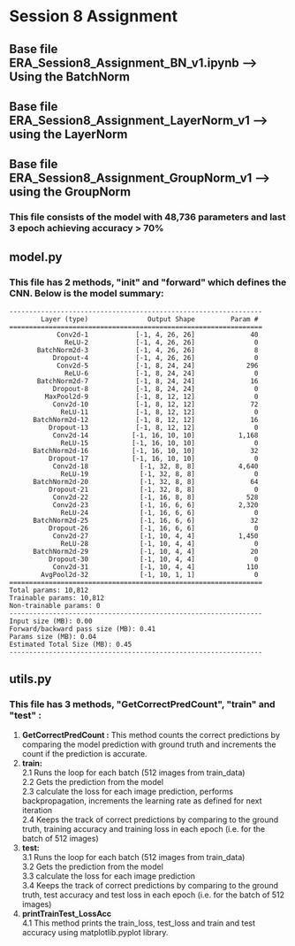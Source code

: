# Session 8 Assignment
## Base file ERA_Session8_Assignment_BN_v1.ipynb --> Using the BatchNorm
## Base file ERA_Session8_Assignment_LayerNorm_v1 --> using the LayerNorm
## Base file ERA_Session8_Assignment_GroupNorm_v1 --> using the GroupNorm
### This file consists of the model with 48,736 parameters and last 3 epoch achieving accuracy > 70%

## model.py
### This file has 2 methods, "__init__" and "forward" which defines the CNN. Below is the model summary:  
 
```
----------------------------------------------------------------
        Layer (type)               Output Shape         Param #
================================================================
            Conv2d-1            [-1, 4, 26, 26]              40
              ReLU-2            [-1, 4, 26, 26]               0
       BatchNorm2d-3            [-1, 4, 26, 26]               8
           Dropout-4            [-1, 4, 26, 26]               0
            Conv2d-5            [-1, 8, 24, 24]             296
              ReLU-6            [-1, 8, 24, 24]               0
       BatchNorm2d-7            [-1, 8, 24, 24]              16
           Dropout-8            [-1, 8, 24, 24]               0
         MaxPool2d-9            [-1, 8, 12, 12]               0
           Conv2d-10            [-1, 8, 12, 12]              72
             ReLU-11            [-1, 8, 12, 12]               0
      BatchNorm2d-12            [-1, 8, 12, 12]              16
          Dropout-13            [-1, 8, 12, 12]               0
           Conv2d-14           [-1, 16, 10, 10]           1,168
             ReLU-15           [-1, 16, 10, 10]               0
      BatchNorm2d-16           [-1, 16, 10, 10]              32
          Dropout-17           [-1, 16, 10, 10]               0
           Conv2d-18             [-1, 32, 8, 8]           4,640
             ReLU-19             [-1, 32, 8, 8]               0
      BatchNorm2d-20             [-1, 32, 8, 8]              64
          Dropout-21             [-1, 32, 8, 8]               0
           Conv2d-22             [-1, 16, 8, 8]             528
           Conv2d-23             [-1, 16, 6, 6]           2,320
             ReLU-24             [-1, 16, 6, 6]               0
      BatchNorm2d-25             [-1, 16, 6, 6]              32
          Dropout-26             [-1, 16, 6, 6]               0
           Conv2d-27             [-1, 10, 4, 4]           1,450
             ReLU-28             [-1, 10, 4, 4]               0
      BatchNorm2d-29             [-1, 10, 4, 4]              20
          Dropout-30             [-1, 10, 4, 4]               0
           Conv2d-31             [-1, 10, 4, 4]             110
        AvgPool2d-32             [-1, 10, 1, 1]               0
================================================================
Total params: 10,812
Trainable params: 10,812
Non-trainable params: 0
----------------------------------------------------------------
Input size (MB): 0.00
Forward/backward pass size (MB): 0.41
Params size (MB): 0.04
Estimated Total Size (MB): 0.45
---------------------------------------------------------------- 
``` 

## utils.py 
### This file has 3 methods, "GetCorrectPredCount", "train" and "test" : 
1. **GetCorrectPredCount :** This method counts the correct predictions by comparing the model prediction with ground truth and increments the count if the prediction is accurate. 
2. **train:**  
   2.1 Runs the loop for each batch (512 images from train_data)  
   2.2 Gets the prediction from the model  
   2.3 calculate the loss for each image prediction, performs backpropagation, increments the learning rate as defined for next iteration  
   2.4 Keeps the track of correct predictions by comparing to the ground truth, training accuracy and training loss in each epoch (i.e. for the batch of 512 images)  
3. **test:**  
   3.1 Runs the loop for each batch (512 images from train_data)  
   3.2 Gets the prediction from the model  
   3.3 calculate the loss for each image prediction  
   3.4 Keeps the track of correct predictions by comparing to the ground truth, test accuracy and test loss in each epoch (i.e. for the batch of 512 images)  
4. **printTrainTest_LossAcc**  
   4.1 This method prints the train_loss, test_loss and train and test accuracy using matplotlib.pyplot library.  



